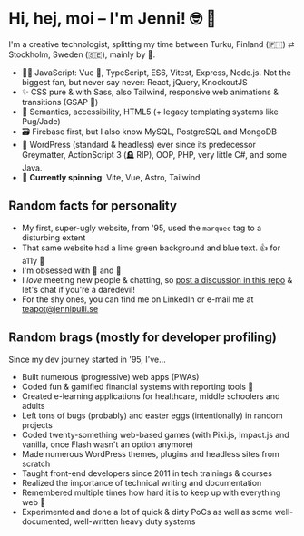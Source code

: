 # Hi, hej, moi – I'm Jenni! 🤓 👋

I'm a creative technologist, splitting my time between Turku, Finland (🇫🇮) ⇄ Stockholm, Sweden (🇸🇪), mainly by 🚢.

- 👩‍💻 JavaScript: Vue 💚, TypeScript, ES6, Vitest, Express, Node.js. Not the biggest fan, but never say never: React, jQuery, KnockoutJS
- ✨ CSS pure & with Sass, also Tailwind, responsive web animations & transitions (GSAP 🙌)
- 🚸 Semantics, accessibility, HTML5 (+ legacy templating systems like Pug/Jade)
- 🗃️ Firebase first, but I also know MySQL, PostgreSQL and MongoDB
- 👵 WordPress (standard & headless) ever since its predecessor Greymatter, ActionScript 3 (🪦 RIP), OOP, PHP, very little C#, and some Java.
- 🔮 **Currently spinning**: Vite, Vue, Astro, Tailwind

## Random facts for personality
- My first, super-ugly website, from '95, used the `marquee` tag to a disturbing extent
- That same website had a lime green background and blue text. 👍 for a11y 🤦
- I'm obsessed with 🍅 and 🍝
- I <em>love</em> meeting new people & chatting, so <a href="https://github.com/postmodernistx/postmodernistx/discussions">post a discussion in this repo</a> & let's chat if you're a daredevil!
- For the shy ones, you can find me on LinkedIn or e-mail me at <a href="mailto:teapot@jennipulli.se">teapot@jennipulli.se</a>

## Random brags (mostly for developer profiling)
Since my dev journey started in '95, I've…

- Built numerous (progressive) web apps (PWAs)
- Coded fun & gamified financial systems with reporting tools 🎪
- Created e-learning applications for healthcare, middle schoolers and adults
- Left tons of bugs (probably) and easter eggs (intentionally) in random projects
- Coded twenty-something web-based games (with Pixi.js, Impact.js and vanilla, once Flash wasn't an option anymore)
- Made numerous WordPress themes, plugins and headless sites from scratch
- Taught front-end developers since 2011 in tech trainings & courses
- Realized the importance of technical writing and documentation
- Remembered multiple times how hard it is to keep up with everything web 🤿
- Experimented and done a lot of quick & dirty PoCs as well as some well-documented, well-written heavy duty systems

